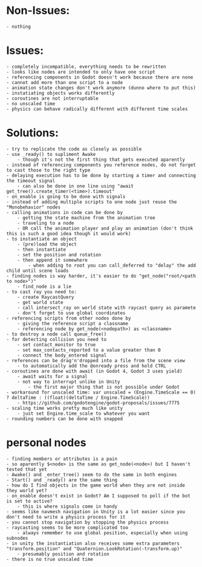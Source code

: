 # Non-Issues:

    - nothing

# Issues:

    - completely incompatible, everything needs to be rewritten
    - looks like nodes are intended to only have one script
    - referencing components in Godot doesn't work because there are none
    - cannot add more than one script to a node
    - animation state changes don't work anymore (dunno where to put this)
    - instatiating objects works differently
    - coroutines are not interruptable
    - no unscaled time
    - physics can behave radically different with different time scales

# Solutions:

    - try to replicate the code as closely as possible
    - use _ready() to supliment Awake
        - though it's not the first thing that gets executed aparently
    - instead of referencing components you reference nodes, do not forget to cast those to the right type
    - delaying execution has to be done by starting a timer and connecting the timeout signal
        - can also be done in one line using "await get_tree().create_timer(<time>).timeout"
    - on_enable is going to be done with signals
    - instead of adding multiple scripts to one node just reuse the "Monobehavior" nodes
    - calling animations in code can be done by 
        - getting the state machine from the animation tree
        - traveling to a node
        - OR call the animation player and play an animation (don't think this is such a good idea though it would work)
    - to instantiate an object
        - (pre)load the object
        - then instantiate
        - set the position and rotation
        - then append it somewhere
            - when adding to root you can call_deferred to "delay" the add child until scene loads
    - finding nodes is way harder, it's easier to do "get_node("root/<path to node>")"
        - find_node is a lie
    - to cast ray you need to:
        - create RaycastQuery
        - get world state
        - call intersect_ray on world state with raycast query as paramete
        - don't forget to use global coordinates
    - referencing scripts from other nodes done by
        - giving the reference script a classname
        - referencing node by get_node(<nodepath>) as <classname>
    - to destroy a node call queue_free()
    - for detecting collision you need to 
        - set contact_monitor to true
        - set max_contacts_reported to a value greater than 0
        - connect the body_entered signal
    - references can be drag'n'dropped into a file from the scene view
        - to automatically add the @onready press and hold CTRL
    - coroutines are done with await (in Godot 4, Godot 3 uses yield)
        - await waits for a signal
        - not way to interrupt unlike in Unity
            - the first major thing that is not possible under Godot
    - workaround for unscaled time: var unscaled = (Engine.TimeScale == 0) ? deltaTime : ((float)(deltaTime / Engine.TimeScale))
        - https://github.com/godotengine/godot-proposals/issues/7775
    - scaling time works pretty much like unity
        - just set Engine.time_scale to whatever you want
    - rounding numbers can be done with snapped

        

# personal nodes

    - finding members or attributes is a pain
    - so aparently $<node> is the same as get_node(<node>) but I haven't tested that yet
    - Awake() and _enter_tree() seem to do the same in both engines
    - Start() and _ready() are the same thing
    - how do I find objects in the game world when they are not inside they world yet?
    - on_enable doesn't exist in Godot? Am I supposed to poll if the bot is set to active?
        - this is where signals come in handy
    - seems like navmesh navigation in Unity is a lot easier since you don't need to write a physics process for it
    - you cannot stop navigation by stopping the physics process
    - raycasting seems to be more complicated too
        - always remember to use global position, especially when using subnodes
    - in unity the instantiation also receives some extra parameters "transform.position" and "Quaternion.LookRotation(-transform.up)"
        - presumably position and rotation
    - there is no true unscaled time
